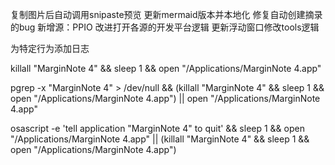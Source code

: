 
复制图片后自动调用snipaste预览
更新mermaid版本并本地化
修复自动创建摘录的bug
新增源：PPIO
改进打开各源的开发平台逻辑
更新浮动窗口修改tools逻辑

为特定行为添加日志

killall "MarginNote 4" && sleep 1 && open "/Applications/MarginNote 4.app"

pgrep -x "MarginNote 4" > /dev/null && (killall "MarginNote 4" && sleep 1 && open "/Applications/MarginNote 4.app") || open "/Applications/MarginNote 4.app"

osascript -e 'tell application "MarginNote 4" to quit' && sleep 1 && open "/Applications/MarginNote 4.app" || (killall "MarginNote 4" && sleep 1 && open "/Applications/MarginNote 4.app")
